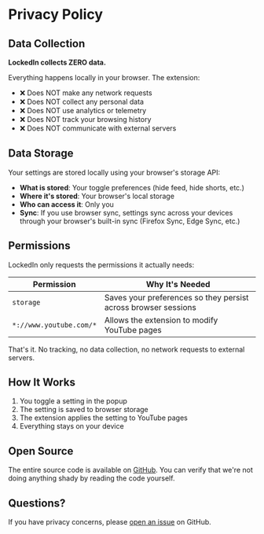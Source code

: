 # Privacy Policy

## Data Collection

**LockedIn collects ZERO data.**

Everything happens locally in your browser. The extension:

- ❌ Does NOT make any network requests
- ❌ Does NOT collect any personal data
- ❌ Does NOT use analytics or telemetry
- ❌ Does NOT track your browsing history
- ❌ Does NOT communicate with external servers

## Data Storage

Your settings are stored locally using your browser's storage API:

- **What is stored**: Your toggle preferences (hide feed, hide shorts, etc.)
- **Where it's stored**: Your browser's local storage
- **Who can access it**: Only you
- **Sync**: If you use browser sync, settings sync across your devices through your browser's built-in sync (Firefox Sync, Edge Sync, etc.)

## Permissions

LockedIn only requests the permissions it actually needs:

| Permission | Why It's Needed |
|------------|-----------------|
| `storage` | Saves your preferences so they persist across browser sessions |
| `*://www.youtube.com/*` | Allows the extension to modify YouTube pages |

That's it. No tracking, no data collection, no network requests to external servers.

## How It Works

1. You toggle a setting in the popup
2. The setting is saved to browser storage
3. The extension applies the setting to YouTube pages
4. Everything stays on your device

## Open Source

The entire source code is available on [GitHub](https://github.com/KartikHalkunde/LockedIn-YT). You can verify that we're not doing anything shady by reading the code yourself.

## Questions?

If you have privacy concerns, please [open an issue](https://github.com/KartikHalkunde/LockedIn-YT/issues) on GitHub.
